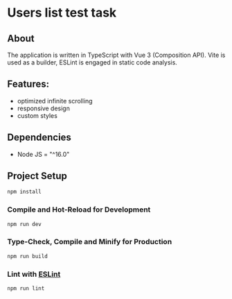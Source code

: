 # Users list test task

## About
The application is written in TypeScript with Vue 3 (Composition API). Vite is used as a builder, ESLint is engaged in static code analysis.

## Features:
* optimized infinite scrolling
* responsive design
* custom styles
## Dependencies
* Node JS = "^16.0"
## Project Setup

```sh
npm install
```

### Compile and Hot-Reload for Development

```sh
npm run dev
```

### Type-Check, Compile and Minify for Production

```sh
npm run build
```

### Lint with [ESLint](https://eslint.org/)

```sh
npm run lint
```
